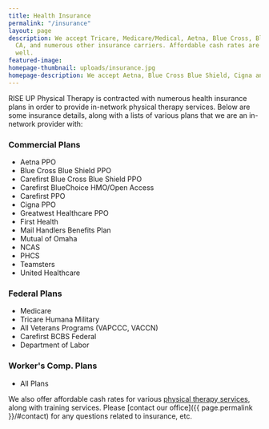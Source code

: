 ```yaml
---
title: Health Insurance
permalink: "/insurance"
layout: page
description: We accept Tricare, Medicare/Medical, Aetna, Blue Cross, Blue Shield of
  CA, and numerous other insurance carriers. Affordable cash rates are available as
  well.
featured-image:
homepage-thumbnail: uploads/insurance.jpg
homepage-description: We accept Aetna, Blue Cross Blue Shield, Cigna and more.
---
```


RISE UP Physical Therapy is contracted with numerous health insurance plans in order to provide in-network physical therapy services. Below are some insurance details, along with a lists of various plans that we are an in-network provider with:

<section id="insurance-providers">
  <div class="provider-list">
    <!-- Commercial Plans -->
    <h3>Commercial Plans</h3>
    <ul>
      <li>Aetna PPO</li>
      <li>Blue Cross Blue Shield PPO</li>
      <li>Carefirst Blue Cross Blue Shield PPO</li>
      <li>Carefirst BlueChoice HMO/Open Access</li>
      <li>Carefirst PPO</li>
      <li>Cigna PPO</li>
      <li>Greatwest Healthcare PPO</li>
      <li>First Health</li>
      <li>Mail Handlers Benefits Plan</li>
      <li>Mutual of Omaha</li>
      <li>NCAS</li>
      <li>PHCS</li>
      <li>Teamsters</li>
      <li>United Healthcare</li>
    </ul>
  </div>
  <div class="provider-list">
    <!-- Federal Plans -->
    <h3>Federal Plans</h3>
    <ul>
      <li>Medicare</li>
      <li>Tricare Humana Military</li>
      <li>All Veterans Programs (VAPCCC, VACCN)</li>
      <li>Carefirst BCBS Federal</li>
      <li>Department of Labor</li>
    </ul>
    <!-- Worker's Comp. Plans -->
    <h3>Worker's Comp. Plans</h3>
    <ul>
      <li>All Plans</li>
    </ul>
  </div>
</section>

We also offer affordable cash rates for various [physical therapy services](/services), along with training services. Please [contact our office]({{ page.permalink }}/#contact) for any questions related to insurance, etc.
